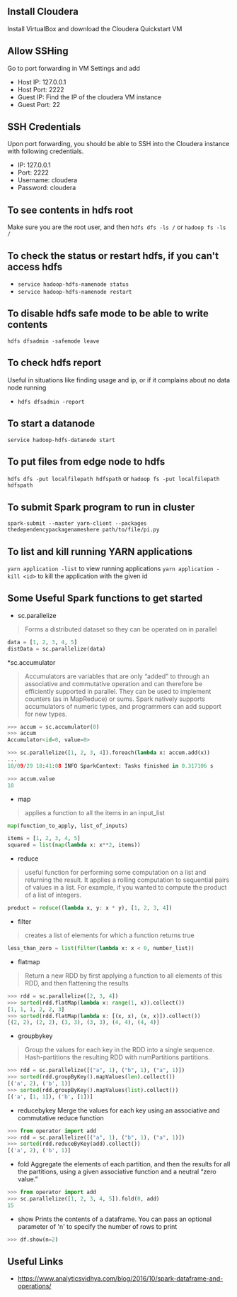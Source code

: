 ## Install Cloudera
Install VirtualBox and download the Cloudera Quickstart VM

## Allow SSHing
Go to port forwarding in VM Settings and add

* Host IP: 127.0.0.1
* Host Port: 2222
* Guest IP: Find the IP of the cloudera VM instance
* Guest Port: 22

## SSH Credentials
Upon port forwarding, you should be able to SSH into the Cloudera instance with following credentials.

* IP: 127.0.0.1
* Port: 2222
* Username: cloudera
* Password: cloudera

## To see contents in hdfs root
Make sure you are the root user, and then
`hdfs dfs -ls /`
or 
`hadoop fs -ls /`

## To check the status or restart hdfs, if you can't access hdfs
* `service hadoop-hdfs-namenode status`
* `service hadoop-hdfs-namenode restart`

## To disable hdfs safe mode to be able to write contents
`hdfs dfsadmin -safemode leave`

## To check hdfs report
Useful in situations like finding usage and ip, or if it complains about no data node running
* `hdfs dfsadmin -report`

## To start a datanode
`service hadoop-hdfs-datanode start`

## To put files from edge node to hdfs
`hdfs dfs -put localfilepath hdfspath`
or
`hadoop fs -put localfilepath hdfspath`

## To submit Spark program to run in cluster
`spark-submit --master yarn-client --packages thedependencypackagenameshere path/to/file/pi.py`

## To list and kill running YARN applications
`yarn application -list` to view running applications
`yarn application -kill <id>` to kill the application with the given id

## Some Useful Spark functions to get started
* sc.parallelize
> Forms a distributed dataset so they can be operated on in parallel
```python
data = [1, 2, 3, 4, 5]
distData = sc.parallelize(data)
```

*sc.accumulator
> Accumulators are variables that are only “added” to through an associative and commutative operation and can therefore be efficiently supported in parallel. They can be used to implement counters (as in MapReduce) or sums. Spark natively supports accumulators of numeric types, and programmers can add support for new types.
```python
>>> accum = sc.accumulator(0)
>>> accum
Accumulator<id=0, value=0>

>>> sc.parallelize([1, 2, 3, 4]).foreach(lambda x: accum.add(x))
...
10/09/29 18:41:08 INFO SparkContext: Tasks finished in 0.317106 s

>>> accum.value
10
```

* map
> applies a function to all the items in an input_list
```python
map(function_to_apply, list_of_inputs)

items = [1, 2, 3, 4, 5]
squared = list(map(lambda x: x**2, items))
```

* reduce
> useful function for performing some computation on a list and returning the result. It applies a rolling computation to sequential pairs of values in a list. For example, if you wanted to compute the product of a list of integers.
```python
product = reduce((lambda x, y: x * y), [1, 2, 3, 4])
```

* filter
> creates a list of elements for which a function returns true
```python
less_than_zero = list(filter(lambda x: x < 0, number_list))
```

* flatmap
> Return a new RDD by first applying a function to all elements of this RDD, and then flattening the results
```python
>>> rdd = sc.parallelize([2, 3, 4])
>>> sorted(rdd.flatMap(lambda x: range(1, x)).collect())
[1, 1, 1, 2, 2, 3]
>>> sorted(rdd.flatMap(lambda x: [(x, x), (x, x)]).collect())
[(2, 2), (2, 2), (3, 3), (3, 3), (4, 4), (4, 4)]
```

* groupbykey
> Group the values for each key in the RDD into a single sequence. Hash-partitions the resulting RDD with numPartitions partitions.
```python
>>> rdd = sc.parallelize([("a", 1), ("b", 1), ("a", 1)])
>>> sorted(rdd.groupByKey().mapValues(len).collect())
[('a', 2), ('b', 1)]
>>> sorted(rdd.groupByKey().mapValues(list).collect())
[('a', [1, 1]), ('b', [1])]
```
 
* reducebykey
Merge the values for each key using an associative and commutative reduce function
```python
>>> from operator import add
>>> rdd = sc.parallelize([("a", 1), ("b", 1), ("a", 1)])
>>> sorted(rdd.reduceByKey(add).collect())
[('a', 2), ('b', 1)]
```

* fold
Aggregate the elements of each partition, and then the results for all the partitions, using a given associative function and a neutral “zero value.”
```python
>>> from operator import add
>>> sc.parallelize([1, 2, 3, 4, 5]).fold(0, add)
15
```
* show
Prints the contents of a dataframe. You can pass an optional parameter of 'n' to specify the number of rows to print
```python
>>> df.show(n=2)
```

## Useful Links
* https://www.analyticsvidhya.com/blog/2016/10/spark-dataframe-and-operations/